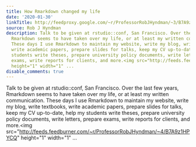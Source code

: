 ```yaml
---
title: How Rmarkdown changed my life
date: '2020-01-30'
linkTitle: http://feedproxy.google.com/~r/ProfessorRobJHyndman/~3/B7A9z1HPYCQ/
source: Rob J Hyndman
description: Talk to be given at rstudio::conf, San Francisco. Over the last few years,
  Rmarkdown seems to have taken over my life, or at least my written communication.
  These days I use Rmarkdown to maintain my website, write my blog, write textbooks,
  write academic papers, prepare slides for talks, keep my CV up-to-date, help my
  students write theses, prepare university policy documents, write letters, prepare
  exams, write reports for clients, and more.<img src="http://feeds.feedburner.com/~r/ProfessorRobJHyndman/~4/B7A9z1HPYCQ"
  height="1" width="1" ...
disable_comments: true
---
```

Talk to be given at rstudio::conf, San Francisco. Over the last few years, Rmarkdown seems to have taken over my life, or at least my written communication. These days I use Rmarkdown to maintain my website, write my blog, write textbooks, write academic papers, prepare slides for talks, keep my CV up-to-date, help my students write theses, prepare university policy documents, write letters, prepare exams, write reports for clients, and more.<img src="http://feeds.feedburner.com/~r/ProfessorRobJHyndman/~4/B7A9z1HPYCQ" height="1" width="1" ...